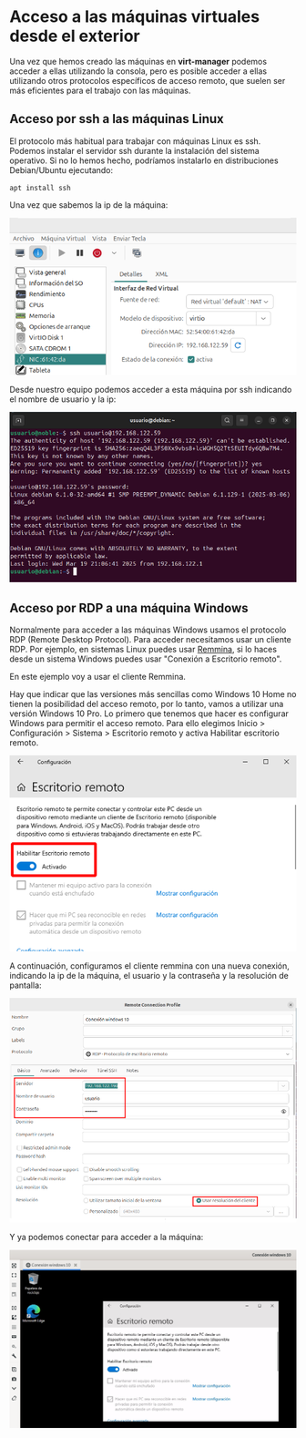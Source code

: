 # Acceso a las máquinas virtuales desde el exterior

Una vez que hemos creado las máquinas en **virt-manager** podemos acceder a ellas utilizando la consola, pero es posible acceder a ellas utilizando otros protocolos específicos de acceso remoto, que suelen ser más eficientes para el trabajo con las máquinas.

## Acceso por ssh a las máquinas Linux

El protocolo más habitual para trabajar con máquinas Linux es ssh. Podemos instalar el servidor ssh durante la instalación del sistema operativo. Si no lo hemos hecho, podríamos instalarlo en distribuciones Debian/Ubuntu ejecutando:

    apt install ssh

Una vez que sabemos la ip de la máquina:

![acceso](img/detalles9.png)

Desde nuestro equipo podemos acceder a esta máquina por ssh indicando el nombre de usuario y la ip:

![acceso](img/acceso1.png)

## Acceso por RDP a una máquina Windows

Normalmente para acceder a las máquinas Windows usamos el protocolo RDP (Remote Desktop Protocol). Para acceder necesitamos usar un cliente RDP. Por ejemplo, en sistemas Linux puedes usar [Remmina](https://remmina.org/), si lo haces desde un sistema Windows puedes usar "Conexión a Escritorio remoto".

En este ejemplo voy a usar el cliente Remmina.

Hay que indicar que las versiones más sencillas como Windows 10 Home no tienen la posibilidad del acceso remoto, por lo tanto, vamos a utilizar una versión Windows 10 Pro. Lo primero que tenemos que hacer es configurar Windows para permitir el acceso remoto. Para ello elegimos Inicio > Configuración  > Sistema > Escritorio remoto y activa Habilitar escritorio remoto.

![acceso](img/acceso2.png)

A continuación, configuramos el cliente remmina con una nueva conexión, indicando la ip de la máquina, el usuario y la contraseña y la resolución de pantalla:

![acceso](img/acceso3.png)

Y ya podemos conectar para acceder a la máquina:

![acceso](img/acceso4.png)

